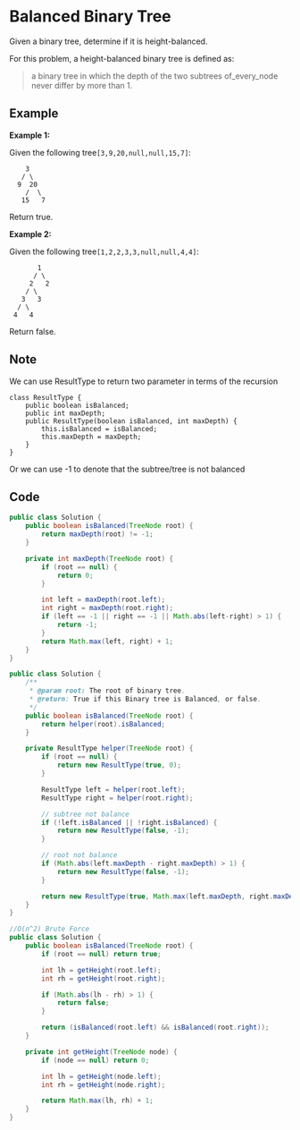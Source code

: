 # Balanced Binary Tree

Given a binary tree, determine if it is height-balanced.

For this problem, a height-balanced binary tree is defined as:

> a binary tree in which the depth of the two subtrees of_every_node never differ by more than 1.

## Example

**Example 1:**

Given the following tree`[3,9,20,null,null,15,7]`:

```
    3
   / \
  9  20
    /  \
   15   7
```

Return true.

**Example 2:**

Given the following tree`[1,2,2,3,3,null,null,4,4]`:

```
       1
      / \
     2   2
    / \
   3   3
  / \
 4   4
```

Return false.

## Note

We can use ResultType to return two parameter in terms of the recursion

```
class ResultType {
    public boolean isBalanced;
    public int maxDepth;
    public ResultType(boolean isBalanced, int maxDepth) {
        this.isBalanced = isBalanced;
        this.maxDepth = maxDepth;
    }
}
```

Or we can use -1 to denote that the subtree/tree is not balanced

## Code

```java
public class Solution {
    public boolean isBalanced(TreeNode root) {
        return maxDepth(root) != -1;
    }

    private int maxDepth(TreeNode root) {
        if (root == null) {
            return 0;
        }

        int left = maxDepth(root.left);
        int right = maxDepth(root.right);
        if (left == -1 || right == -1 || Math.abs(left-right) > 1) {
            return -1;
        }
        return Math.max(left, right) + 1;
    }
}
```

```java
public class Solution {
    /**
     * @param root: The root of binary tree.
     * @return: True if this Binary tree is Balanced, or false.
     */
    public boolean isBalanced(TreeNode root) {
        return helper(root).isBalanced;
    }

    private ResultType helper(TreeNode root) {
        if (root == null) {
            return new ResultType(true, 0);
        }

        ResultType left = helper(root.left);
        ResultType right = helper(root.right);

        // subtree not balance
        if (!left.isBalanced || !right.isBalanced) {
            return new ResultType(false, -1);
        }

        // root not balance
        if (Math.abs(left.maxDepth - right.maxDepth) > 1) {
            return new ResultType(false, -1);
        }

        return new ResultType(true, Math.max(left.maxDepth, right.maxDepth) + 1);
    }
}
```

```java
//O(n^2) Brute Force
public class Solution {
    public boolean isBalanced(TreeNode root) {
        if (root == null) return true;

        int lh = getHeight(root.left);
        int rh = getHeight(root.right);

        if (Math.abs(lh - rh) > 1) {
            return false;
        }

        return (isBalanced(root.left) && isBalanced(root.right));
    }

    private int getHeight(TreeNode node) {
        if (node == null) return 0;

        int lh = getHeight(node.left);
        int rh = getHeight(node.right);

        return Math.max(lh, rh) + 1;
    }
}
```
